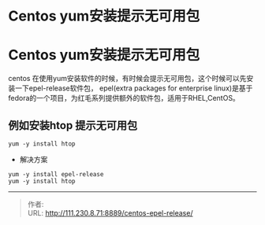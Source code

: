 # Centos yum安装提示无可用包


<!--more-->
# Centos yum安装提示无可用包
centos 在使用yum安装软件的时候，有时候会提示无可用包，这个时候可以先安装一下epel-release软件包，
epel(extra packages for enterprise linux)是基于fedora的一个项目，为红毛系列提供额外的软件包，适用于RHEL,CentOS。

## 例如安装htop 提示无可用包
```
yum -y install htop
```

- 解决方案
```
yum -y install epel-release
yum -y install htop
```




---

> 作者:   
> URL: http://111.230.8.71:8889/centos-epel-release/  

